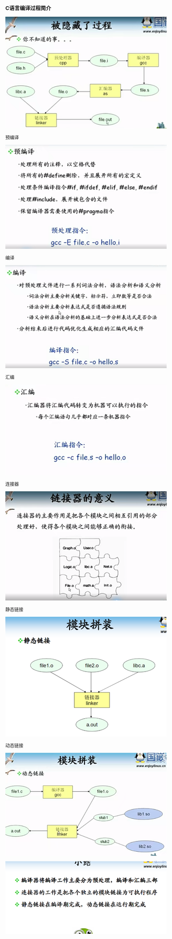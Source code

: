 ### C语言编译过程简介

![image-20231010202527760](文档中本地图片/image-20231010202527760.png)

预编译

![image-20231010202619639](文档中本地图片/image-20231010202619639.png)

编译

![image-20231010203512520](文档中本地图片/image-20231010203512520.png)

汇编

![image-20231011202956232](文档中本地图片/image-20231011202956232.png)

连接器

![image-20231014193230351](文档中本地图片/image-20231014193230351.png)



静态链接

![image-20231015091606724](文档中本地图片/image-20231015091606724.png)

动态链接

![image-20231014194004646](文档中本地图片/image-20231014194004646.png)



![image-20231015091645533](文档中本地图片/image-20231015091645533.png)